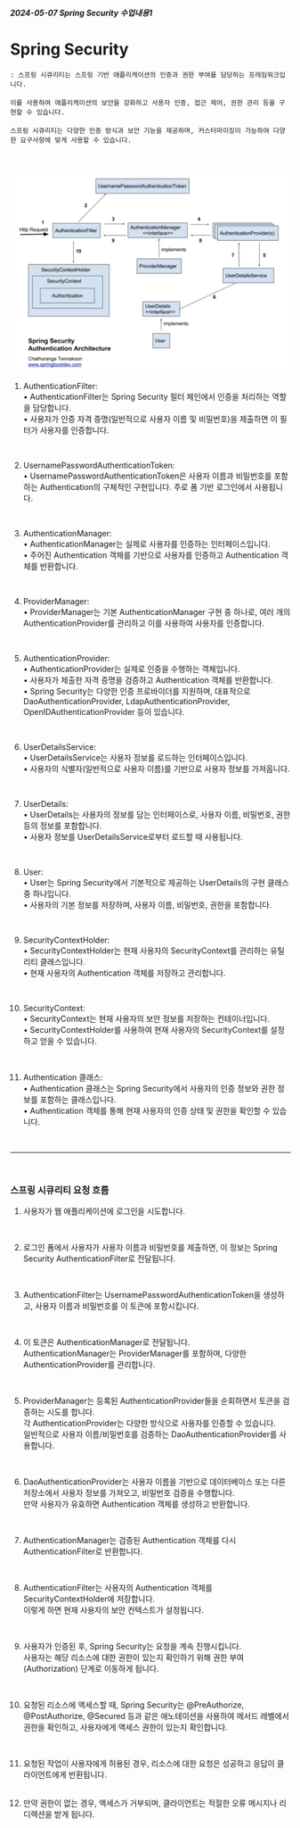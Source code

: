 ##### 2024-05-07 Spring Security 수업내용1

# Spring Security <br>
    : 스프링 시큐리티는 스프링 기반 애플리케이션의 인증과 권한 부여를 담당하는 프레임워크입니다. 
    
    이를 사용하여 애플리케이션의 보안을 강화하고 사용자 인증, 접근 제어, 권한 관리 등을 구현할 수 있습니다. 

    스프링 시큐리티는 다양한 인증 방식과 보안 기능을 제공하며, 커스터마이징이 가능하여 다양한 요구사항에 맞게 사용할 수 있습니다.
<br>

![SpringSecurity](./img/springsecurity.jpg)

1. AuthenticationFilter: <br>
    • AuthenticationFilter는 Spring Security 필터 체인에서 인증을 처리하는 역할을 담당합니다. <br>
    • 사용자가 인증 자격 증명(일반적으로 사용자 이름 및 비밀번호)을 제출하면 이 필터가 사용자를 인증합니다. <br>
<br>
 
2. UsernamePasswordAuthenticationToken: <br>
    • UsernamePasswordAuthenticationToken은 사용자 이름과 비밀번호를 포함하는 Authentication의 구체적인 구현입니다. 주로 폼 기반 로그인에서 사용됩니다. <br>
<br>

3. AuthenticationManager: <br>
    • AuthenticationManager는 실제로 사용자를 인증하는 인터페이스입니다. <br>
    • 주어진 Authentication 객체를 기반으로 사용자를 인증하고 Authentication 객체를 반환합니다. <br>
<br>

4. ProviderManager: <br>
    • ProviderManager는 기본 AuthenticationManager 구현 중 하나로, 여러 개의 AuthenticationProvider를 관리하고 이를 사용하여 사용자를 인증합니다. <br>
<br>

5. AuthenticationProvider: <br>
    • AuthenticationProvider는 실제로 인증을 수행하는 객체입니다. <br>
    • 사용자가 제출한 자격 증명을 검증하고 Authentication 객체를 반환합니다. <br>
    • Spring Security는 다양한 인증 프로바이더를 지원하며, 대표적으로 DaoAuthenticationProvider, LdapAuthenticationProvider, OpenIDAuthenticationProvider 등이 있습니다. <br>
<br>

6. UserDetailsService: <br>
    • UserDetailsService는 사용자 정보를 로드하는 인터페이스입니다. <br>
    • 사용자의 식별자(일반적으로 사용자 이름)를 기반으로 사용자 정보를 가져옵니다. <br>
<br>

7. UserDetails: <br>
    • UserDetails는 사용자의 정보를 담는 인터페이스로, 사용자 이름, 비밀번호, 권한 등의 정보를 포함합니다. <br>
    • 사용자 정보를 UserDetailsService로부터 로드할 때 사용됩니다. <br>
<br>

8. User: <br>
    • User는 Spring Security에서 기본적으로 제공하는 UserDetails의 구현 클래스 중 하나입니다. <br>
    • 사용자의 기본 정보를 저장하며, 사용자 이름, 비밀번호, 권한을 포함합니다. <br>
<br>

9. SecurityContextHolder: <br>
    • SecurityContextHolder는 현재 사용자의 SecurityContext를 관리하는 유틸리티 클래스입니다. <br>
    • 현재 사용자의 Authentication 객체를 저장하고 관리합니다. <br>
<br>

10. SecurityContext: <br>
    • SecurityContext는 현재 사용자의 보안 정보를 저장하는 컨테이너입니다. <br>
    • SecurityContextHolder를 사용하여 현재 사용자의 SecurityContext를 설정하고 얻을 수 있습니다. <br>
<br>

11. Authentication 클래스: <br>
    • Authentication 클래스는 Spring Security에서 사용자의 인증 정보와 권한 정보를 포함하는 클래스입니다. <br>
    • Authentication 객체를 통해 현재 사용자의 인증 상태 및 권한을 확인할 수 있습니다. <br>
<br>

<hr>
<br>

### 스프링 시큐리티 요청 흐름 <br>
1. 사용자가 웹 애플리케이션에 로그인을 시도합니다. <br>
<br>

2. 로그인 폼에서 사용자가 사용자 이름과 비밀번호를 제출하면, 이 정보는 Spring Security AuthenticationFilter로 전달됩니다. <br>
<br>

3. AuthenticationFilter는 UsernamePasswordAuthenticationToken을 생성하고, 사용자 이름과 비밀번호를 이 토큰에 포함시킵니다. <br>
<br>

4. 이 토큰은 AuthenticationManager로 전달됩니다. <br> 
AuthenticationManager는 ProviderManager를 포함하며, 다양한 AuthenticationProvider를 관리합니다. <br>
<br>

5. ProviderManager는 등록된 AuthenticationProvider들을 순회하면서 토큰을 검증하는 시도를 합니다. <br>
각 AuthenticationProvider는 다양한 방식으로 사용자를 인증할 수 있습니다. <br>
일반적으로 사용자 이름/비밀번호를 검증하는 DaoAuthenticationProvider를 사용합니다. <br>
<br>

6. DaoAuthenticationProvider는 사용자 이름을 기반으로 데이터베이스 또는 다른 저장소에서 사용자 정보를 가져오고, 비밀번호 검증을 수행합니다. <br>
만약 사용자가 유효하면 Authentication 객체를 생성하고 반환합니다. <br>
<br>

7. AuthenticationManager는 검증된 Authentication 객체를 다시 AuthenticationFilter로 반환합니다. <br>
<br>

8. AuthenticationFilter는 사용자의 Authentication 객체를 SecurityContextHolder에 저장합니다. <br>
이렇게 하면 현재 사용자의 보안 컨텍스트가 설정됩니다.<br>
<br>

9. 사용자가 인증된 후, Spring Security는 요청을 계속 진행시킵니다. <br>
사용자는 해당 리소스에 대한 권한이 있는지 확인하기 위해 권한 부여(Authorization) 단계로 이동하게 됩니다. <br>
<br>

10. 요청된 리소스에 액세스할 때, Spring Security는 @PreAuthorize, @PostAuthorize, @Secured 등과 같은 애노테이션을 사용하여 메서드 레벨에서 권한을 확인하고, 사용자에게 액세스 권한이 있는지 확인합니다.<br> 
<br>

11. 요청된 작업이 사용자에게 허용된 경우, 리소스에 대한 요청은 성공하고 응답이 클라이언트에게 반환됩니다.
<br><br> 

12. 만약 권한이 없는 경우, 액세스가 거부되며, 클라이언트는 적절한 오류 메시지나 리디렉션을 받게 됩니다. 
<br><br>

<br>
